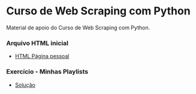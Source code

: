# Curso de Web Scraping com Python
Material de apoio do Curso de Web Scraping com Python.

### Arquivo HTML inicial
* [HTML Página pessoal](https://github.com/lucasfv1/pagina_pessoal_curso_web_scraping)

### Exercício - Minhas Playlists
* [Solução](https://github.com/lucasfv1/minhas_playlists_curso_web_scraping_solucao)
